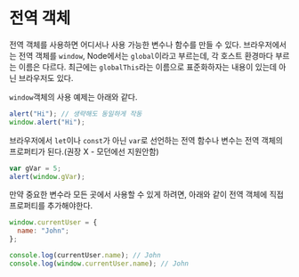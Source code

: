 # 전역 객체
전역 객체를 사용하면 어디서나 사용 가능한 변수나 함수를 만들 수 있다.
브라우저에서는 전역 객체를 `window`, Node에서는 `global`이라고 부르는데, 각 호스트 환경마다 부르는 이름은 다르다.
최근에는 `globalThis`라는 이름으로 표준화하자는 내용이 있는데 아닌 브라우저도 있다.

`window`객체의 사용 예제는 아래와 같다.
```js
alert("Hi"); // 생략해도 동일하게 작동
window.alert("Hi"); 
```

브라우저에서 `let`이나 `const`가 아닌 `var`로 선언하는 전역 함수나 변수는 전역 객체의 프로퍼티가 된다.(권장 X - 모던에선 지원안함)
```js
var gVar = 5;
alert(window.gVar);
```

만약 중요한 변수라 모든 곳에서 사용할 수 있게 하려면, 아래와 같이 전역 객체에 직접 프로퍼티를 추가해야한다.
```js
window.currentUser = {
  name: "John";
};

console.log(currentUser.name); // John
console.log(window.currentUser.name); // John
```
